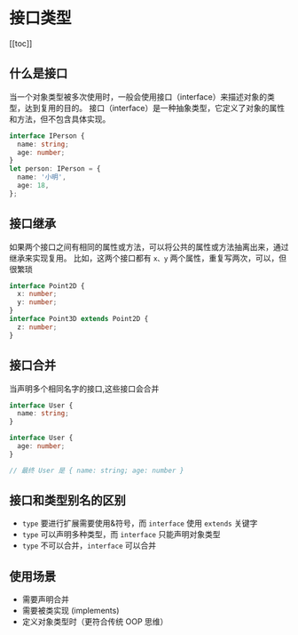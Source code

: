 # 接口类型

[[toc]]

## 什么是接口

当一个对象类型被多次使用时，一般会使用接口（interface）来描述对象的类型，达到复用的目的。
接口（interface）是一种抽象类型，它定义了对象的属性和方法，但不包含具体实现。

```ts
interface IPerson {
  name: string;
  age: number;
}
let person: IPerson = {
  name: '小明',
  age: 18,
};
```

## 接口继承

如果两个接口之间有相同的属性或方法，可以将公共的属性或方法抽离出来，通过继承来实现复用。
比如，这两个接口都有 `x、y` 两个属性，重复写两次，可以，但很繁琐

```ts
interface Point2D {
  x: number;
  y: number;
}
interface Point3D extends Point2D {
  z: number;
}
```

## 接口合并

当声明多个相同名字的接口,这些接口会合并

```ts
interface User {
  name: string;
}

interface User {
  age: number;
}

// 最终 User 是 { name: string; age: number }
```

## 接口和类型别名的区别

- `type` 要进行扩展需要使用&符号，而 `interface` 使用 `extends` 关键字
- `type` 可以声明多种类型，而 `interface` 只能声明对象类型
- `type` 不可以合并，`interface` 可以合并

## 使用场景

- 需要声明合并
- 需要被类实现 (implements)
- 定义对象类型时（更符合传统 OOP 思维）

